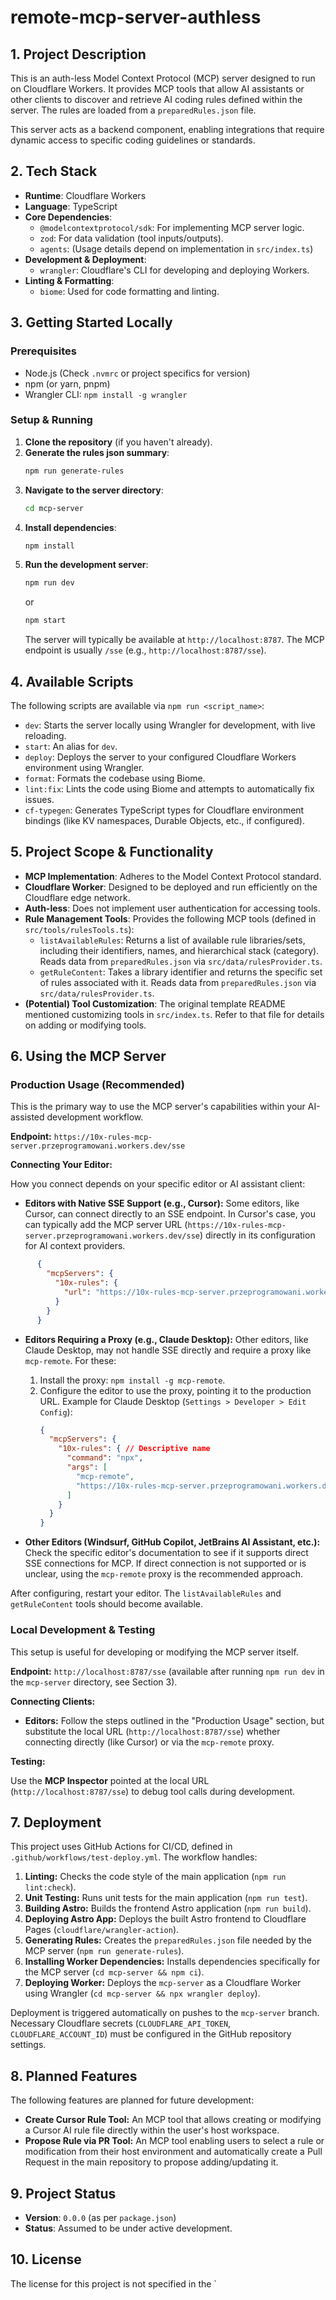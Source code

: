 # remote-mcp-server-authless

## 1. Project Description

This is an auth-less Model Context Protocol (MCP) server designed to run on Cloudflare Workers. It provides MCP tools that allow AI assistants or other clients to discover and retrieve AI coding rules defined within the server. The rules are loaded from a `preparedRules.json` file.

This server acts as a backend component, enabling integrations that require dynamic access to specific coding guidelines or standards.

## 2. Tech Stack

- **Runtime**: Cloudflare Workers
- **Language**: TypeScript
- **Core Dependencies**:
    - `@modelcontextprotocol/sdk`: For implementing MCP server logic.
    - `zod`: For data validation (tool inputs/outputs).
    - `agents`: (Usage details depend on implementation in `src/index.ts`)
- **Development & Deployment**:
    - `wrangler`: Cloudflare's CLI for developing and deploying Workers.
- **Linting & Formatting**:
    - `biome`: Used for code formatting and linting.

## 3. Getting Started Locally

### Prerequisites

- Node.js (Check `.nvmrc` or project specifics for version)
- npm (or yarn, pnpm)
- Wrangler CLI: `npm install -g wrangler`

### Setup & Running

1.  **Clone the repository** (if you haven't already).
2.  **Generate the rules json summary**:
    ```bash
    npm run generate-rules
    ```
3.  **Navigate to the server directory**:
    ```bash
    cd mcp-server
    ```
3.  **Install dependencies**:
    ```bash
    npm install
    ```
4.  **Run the development server**:
    ```bash
    npm run dev
    ```
    or
    ```bash
    npm start
    ```
    The server will typically be available at `http://localhost:8787`. The MCP endpoint is usually `/sse` (e.g., `http://localhost:8787/sse`).

## 4. Available Scripts

The following scripts are available via `npm run <script_name>`:

-   `dev`: Starts the server locally using Wrangler for development, with live reloading.
-   `start`: An alias for `dev`.
-   `deploy`: Deploys the server to your configured Cloudflare Workers environment using Wrangler.
-   `format`: Formats the codebase using Biome.
-   `lint:fix`: Lints the code using Biome and attempts to automatically fix issues.
-   `cf-typegen`: Generates TypeScript types for Cloudflare environment bindings (like KV namespaces, Durable Objects, etc., if configured).

## 5. Project Scope & Functionality

-   **MCP Implementation**: Adheres to the Model Context Protocol standard.
-   **Cloudflare Worker**: Designed to be deployed and run efficiently on the Cloudflare edge network.
-   **Auth-less**: Does not implement user authentication for accessing tools.
-   **Rule Management Tools**: Provides the following MCP tools (defined in `src/tools/rulesTools.ts`):
    -   `listAvailableRules`: Returns a list of available rule libraries/sets, including their identifiers, names, and hierarchical stack (category). Reads data from `preparedRules.json` via `src/data/rulesProvider.ts`.
    -   `getRuleContent`: Takes a library identifier and returns the specific set of rules associated with it. Reads data from `preparedRules.json` via `src/data/rulesProvider.ts`.
-   **(Potential) Tool Customization**: The original template README mentioned customizing tools in `src/index.ts`. Refer to that file for details on adding or modifying tools.

## 6. Using the MCP Server

### Production Usage (Recommended)

This is the primary way to use the MCP server's capabilities within your AI-assisted development workflow.

**Endpoint:** `https://10x-rules-mcp-server.przeprogramowani.workers.dev/sse`

**Connecting Your Editor:**

How you connect depends on your specific editor or AI assistant client:

-   **Editors with Native SSE Support (e.g., Cursor):** Some editors, like Cursor, can connect directly to an SSE endpoint. In Cursor's case, you can typically add the MCP server URL (`https://10x-rules-mcp-server.przeprogramowani.workers.dev/sse`) directly in its configuration for AI context providers.
  ```json
        {
          "mcpServers": {
            "10x-rules": {
              "url": "https://10x-rules-mcp-server.przeprogramowani.workers.dev/sse"
            }
          }
        }
  ```

-   **Editors Requiring a Proxy (e.g., Claude Desktop):** Other editors, like Claude Desktop, may not handle SSE directly and require a proxy like `mcp-remote`. For these:
    1.  Install the proxy: `npm install -g mcp-remote`.
    2.  Configure the editor to use the proxy, pointing it to the production URL. Example for Claude Desktop (`Settings > Developer > Edit Config`):
        ```json
        {
          "mcpServers": {
            "10x-rules": { // Descriptive name
              "command": "npx",
              "args": [
                "mcp-remote",
                "https://10x-rules-mcp-server.przeprogramowani.workers.dev/sse"
              ]
            }
          }
        }
        ```

-   **Other Editors (Windsurf, GitHub Copilot, JetBrains AI Assistant, etc.):** Check the specific editor's documentation to see if it supports direct SSE connections for MCP. If direct connection is not supported or is unclear, using the `mcp-remote` proxy is the recommended approach.

After configuring, restart your editor. The `listAvailableRules` and `getRuleContent` tools should become available.

### Local Development & Testing

This setup is useful for developing or modifying the MCP server itself.

**Endpoint:** `http://localhost:8787/sse` (available after running `npm run dev` in the `mcp-server` directory, see Section 3).

**Connecting Clients:**

-   **Editors:** Follow the steps outlined in the "Production Usage" section, but substitute the local URL (`http://localhost:8787/sse`) whether connecting directly (like Cursor) or via the `mcp-remote` proxy.

**Testing:**

Use the **MCP Inspector** pointed at the local URL (`http://localhost:8787/sse`) to debug tool calls during development.

## 7. Deployment

This project uses GitHub Actions for CI/CD, defined in `.github/workflows/test-deploy.yml`. The workflow handles:

1.  **Linting:** Checks the code style of the main application (`npm run lint:check`).
2.  **Unit Testing:** Runs unit tests for the main application (`npm run test`).
3.  **Building Astro:** Builds the frontend Astro application (`npm run build`).
4.  **Deploying Astro App:** Deploys the built Astro frontend to Cloudflare Pages (`cloudflare/wrangler-action`).
5.  **Generating Rules:** Creates the `preparedRules.json` file needed by the MCP server (`npm run generate-rules`).
6.  **Installing Worker Dependencies:** Installs dependencies specifically for the MCP server (`cd mcp-server && npm ci`).
7.  **Deploying Worker:** Deploys the `mcp-server` as a Cloudflare Worker using Wrangler (`cd mcp-server && npx wrangler deploy`).

Deployment is triggered automatically on pushes to the `mcp-server` branch. Necessary Cloudflare secrets (`CLOUDFLARE_API_TOKEN`, `CLOUDFLARE_ACCOUNT_ID`) must be configured in the GitHub repository settings.

## 8. Planned Features

The following features are planned for future development:

-   **Create Cursor Rule Tool:** An MCP tool that allows creating or modifying a Cursor AI rule file directly within the user's host workspace.
-   **Propose Rule via PR Tool:** An MCP tool enabling users to select a rule or modification from their host environment and automatically create a Pull Request in the main repository to propose adding/updating it.

## 9. Project Status

-   **Version**: `0.0.0` (as per `package.json`)
-   **Status**: Assumed to be under active development.

## 10. License

The license for this project is not specified in the `